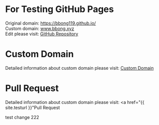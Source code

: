 # For Testing GitHub Pages
  Original domain: https://bbong119.github.io/  
  Custom domain: www.bbong.xyz  
  Edit please visit: [GitHub Repository](https://github.com/BBong119/bbong119.github.io/blob/master/README.md)  


# Custom Domain
  Detailed information about custom domain please visit: [Custom Domain](https://www.baidu.com) 
  
# Pull Request
  Detailed information about custom domain please visit: <a href="{{ site.testurl }}"Pull Request</a>   
 
  
test change 222
